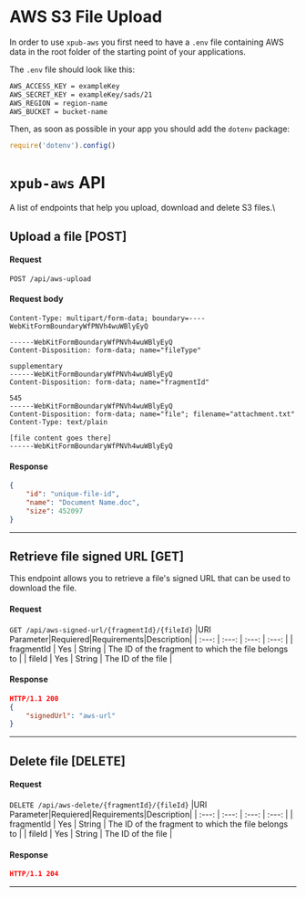 # AWS S3 File Upload

In order to use `xpub-aws` you first need to have a `.env` file containing AWS data in the root folder of the starting point of your applications.

The `.env` file should look like this:
```bash
AWS_ACCESS_KEY = exampleKey
AWS_SECRET_KEY = exampleKey/sads/21
AWS_REGION = region-name
AWS_BUCKET = bucket-name
```

Then, as soon as possible in your app you should add the `dotenv` package:
```js
require('dotenv').config()
```

# `xpub-aws` API
A list of endpoints that help you upload, download and delete S3 files.\

## Upload a file [POST]
#### Request
`POST /api/aws-upload`
#### Request body
```
Content-Type: multipart/form-data; boundary=----WebKitFormBoundaryWfPNVh4wuWBlyEyQ

------WebKitFormBoundaryWfPNVh4wuWBlyEyQ
Content-Disposition: form-data; name="fileType"

supplementary
------WebKitFormBoundaryWfPNVh4wuWBlyEyQ
Content-Disposition: form-data; name="fragmentId"

545
------WebKitFormBoundaryWfPNVh4wuWBlyEyQ
Content-Disposition: form-data; name="file"; filename="attachment.txt"
Content-Type: text/plain

[file content goes there]
------WebKitFormBoundaryWfPNVh4wuWBlyEyQ
```
#### Response
```json
{
	"id": "unique-file-id",
	"name": "Document Name.doc",
	"size": 452097
}
```
---
## Retrieve file signed URL [GET]
This endpoint allows you to retrieve a file's signed URL that can be used to download the file.
#### Request
`GET /api/aws-signed-url/{fragmentId}/{fileId}`
|URI Parameter|Requiered|Requirements|Description|
| :---: | :---: | :---: | :---: |
| fragmentId | Yes | String | The ID of the fragment to which the file belongs to |
| fileId | Yes | String | The ID of the file |

#### Response
```json
HTTP/1.1 200
{
	"signedUrl": "aws-url"
}
```
---
## Delete file [DELETE]
#### Request
`DELETE /api/aws-delete/{fragmentId}/{fileId}`
|URI Parameter|Requiered|Requirements|Description|
| :---: | :---: | :---: | :---: |
| fragmentId | Yes | String | The ID of the fragment to which the file belongs to |
| fileId | Yes | String | The ID of the file |

#### Response
```json
HTTP/1.1 204
```
---





